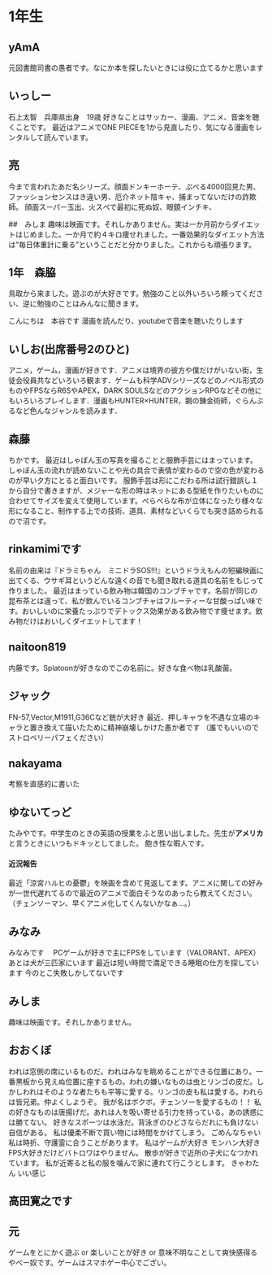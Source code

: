 # 1年生

## yAmA
元図書館司書の愚者です。なにか本を探したいときには役に立てるかと思います

## いっしー
石上太智　兵庫県出身　19歳
好きなことはサッカー、漫画、アニメ、音楽を聴くことです。
最近はアニメでONE PIECEを1から見直したり、気になる漫画をレンタルして読んでいます。

## 亮
今まで言われたあだ名シリーズ。顔面ドンキーホーテ、ぷぺる4000回見た男、ファッションセンスはき違い男、厄介ネット陰キャ、捕まってないだけの詐欺師。
顔面スーパー玉出、火スぺで最初に死ぬ奴、眼鏡インチキ、

##　みしま
趣味は映画です。それしかありません。実は一か月前からダイエットはじめました。一か月で約４キロ痩せれました。一番効果的なダイエット方法は”毎日体重計に乗る”ということだと分かりました。これからも頑張ります。

## 1年　森脇　
鳥取から来ました。遊ぶのが大好きです。勉強のこと以外いろいろ頼ってください、逆に勉強のことはみんなに聞きます。

こんにちは　本谷です
漫画を読んだり、youtubeで音楽を聴いたりします

## いしお(出席番号2のひと)
アニメ，ゲーム，漫画が好きです．アニメは境界の彼方や僕だけがいない街，生徒会役員共などいろいろ観ます．ゲームも科学ADVシリーズなどのノベル形式のものやFPSならR6SやAPEX，DARK SOULSなどのアクションRPGなどその他にもいろいろプレイします．漫画もHUNTER×HUNTER，鋼の錬金術師，ぐらんぶるなど色んなジャンルを読みます．

## 森藤
ちかです。
最近はしゃぼん玉の写真を撮ることと服飾手芸にはまっています。
しゃぼん玉の流れが読めないことや光の具合で表情が変わるので空の色が変わるのが早い夕方にとると面白いです。
服飾手芸は形にこだわる所は試行錯誤し１から自分で書きますが、メジャーな形の時はネットにある型紙を作りたいものに合わせてサイズを変えて使用しています。ぺらぺらな布が立体になったり様々な形になること、制作する上での技術、道具、素材などいくらでも突き詰められるので沼です。

## rinkamimiです
名前の由来は『ドラミちゃん　ミニドラSOS!!!』というドラえもんの短編映画に出てくる、ウサギ耳というどんな遠くの音でも聞き取れる道具の名前をもじって作りました。
最近はまっている飲み物は韓国のコンブチャです。名前が同じの昆布茶とは違って、私が飲んでいるコンブチャはフルーティーな甘酸っぱい味です。おいしいのに栄養たっぷりでデトックス効果がある飲み物です痩せます。飲み物だけはおいしくダイエットしてます！

## naitoon819
内藤です。Splatoonが好きなのでこの名前に。好きな食べ物は乳酸菌。

## ジャック
FN-57,Vector,M1911,G36Cなど銃が大好き
最近、押しキャラを不遇な立場のキャラと置き換えて描いたために精神崩壊しかけた愚か者です
（誰でもいいのでストロベリーパフェください）

## nakayama
考察を直感的に書いた

## ゆないてっど
たみやです。中学生のときの英語の授業をふと思い出しました。先生が**アメリカ**と言うときにいつもドキッとしてました。
飽き性な暇人です。
#### 近況報告
最近「涼宮ハルヒの憂鬱」を映画を含めて見返してます。アニメに関しての好みが一世代遅れてるので最近のアニメで面白そうなのあったら教えてください。
（チェンソーマン、早くアニメ化してくんないかなぁ...。）

## みなみ
みなみです　
PCゲームが好きで主にFPSをしています（VALORANT、APEX）
あとは犬が三匹家にいます
最近は短い時間で満足できる睡眠の仕方を探しています
今のとこ失敗しかしてないです


## みしま
趣味は映画です。それしかありません。

## おおくぼ
われは窓側の席にいるものだ。われはみなを眺めることができる位置にあり。一番黒板から見えぬ位置に座するもの。われの嫌いなものは虫とリンゴの皮だ。しかしわれはそのような者たちも平等に愛する。リンゴの皮も私は愛する。われらは皆兄弟。仲よくしようぞ。
我が名はボクボ。チェンソーを愛するもの！！
私の好きなものは唐揚げだ。あれは人を吸い寄せる引力を持っている。あの誘惑には勝てない。
好きなスポーツは水泳だ。背泳ぎのひどさならだれにも負けない自信がある。
私は優柔不断で買い物には時間をかけてしまう。
ごめんなちゃい
私は時折、守護霊に合うことがあります。
私はゲームが大好き
モンハン大好き
FPS大好きだけどバトロワはやりません。
散歩が好きで近所の子犬になつかれています。
私が近寄ると私の服を噛んで家に連れて行こうとします。
きゃわたん
いい感じ

## 高田寛之です

## 元
ゲームをとにかく遊ぶ or 楽しいことが好き or 意味不明なことして爽快感得るやべー奴です。ゲームはスマホゲー中心でござい。
